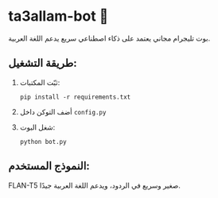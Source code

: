# ta3allam-bot 🤖
بوت تليجرام مجاني يعتمد على ذكاء اصطناعي سريع يدعم اللغة العربية.

## طريقة التشغيل:
1. ثبّت المكتبات:
   ```
   pip install -r requirements.txt
   ```

2. أضف التوكن داخل `config.py`

3. شغل البوت:
   ```
   python bot.py
   ```

## النموذج المستخدم:
FLAN-T5 صغير وسريع في الردود، ويدعم اللغة العربية جيدًا.
